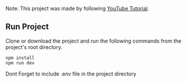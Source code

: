 Note: This project was made by following [YouTube Tutorial](https://youtu.be/5miHyP6lExg).

## Run Project
Clone or download the project and run the following commands from the project's root directory.
```
npm install
npm run dev
```

Dont Forget to include .env file in the project directory
